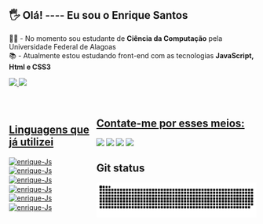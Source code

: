 <h2> 🖐️   Olá! ---- Eu sou o Enrique Santos</h2>
<section >
  <p>  👨‍🎓 -  No momento sou estudante de <strong>Ciência da Computação</strong> pela Universidade Federal de Alagoas<br>📚 - Atualmente estou estudando front-end com as tecnologias <strong>JavaScript, Html e CSS3</strong></p>
 </section>
<div style="display: flex; align-items: center">
  <a href="https://github.com/EnriqueSantos-dev">
  <img height="180em" src="https://github-readme-stats.vercel.app/api?username=EnriqueSantos-dev&show_icons=true&theme=dracula&include_all_commits=true&count_private=true"/>
  <img width: "400px" height="180em" src="https://github-readme-stats.vercel.app/api/top-langs/?username=EnriqueSantos-dev&layout=compact&langs_count=7&theme=dracula"/>
</div>

<div style="display: flex; justify-content: start; align-items: center;margin: 5px auto; gap: 5px;">
  <h2>Linguagens que já utilizei</h2>
  <img src="https://cdn.jsdelivr.net/gh/devicons/devicon/icons/javascript/javascript-original.svg" align="center" alt="enrique-Js" height="40" width="40" />
  <img src="https://cdn.jsdelivr.net/gh/devicons/devicon/icons/html5/html5-original.svg"  align="center" alt="enrique-Js" height="40" width="40"/>
  <img src="https://cdn.jsdelivr.net/gh/devicons/devicon/icons/css3/css3-original.svg"  align="center" alt="enrique-Js" height="40" width="40" />
  <img src="https://cdn.jsdelivr.net/gh/devicons/devicon/icons/cplusplus/cplusplus-original.svg"  align="center" alt="enrique-Js" height="40" width="40" />
  <img src="https://cdn.jsdelivr.net/gh/devicons/devicon/icons/java/java-original.svg" align="center" alt="enrique-Js" height="40" width="40" />
  <img src="https://cdn.jsdelivr.net/gh/devicons/devicon/icons/python/python-original.svg" align="center" alt="enrique-Js" height="40" width="40"
</div>

<div style="margin: 10px auto;"><br>
    <h2>Contate-me por esses meios:</h2>
    <a href="https://instagram.com/enrique_s_d_o" target="_blank"><img src="https://img.shields.io/badge/-Instagram-%23E4405F?style=for-the-badge&logo=instagram&logoColor=white" target="_blank"></a>
    <a href="https://discord.gg/wagxzStdcR" target="_blank"><img src="https://img.shields.io/badge/Discord-7289DA?style=for-the-badge&logo=discord&logoColor=white" target="_blank"></a> 
    <a href = "mailto:santosenrique869@gmail.com"><img src="https://img.shields.io/badge/-Gmail-%23333?style=for-the-badge&logo=gmail&logoColor=white" target="_blank"></a>
    <a href="https://www.linkedin.com/in/enrique-santos-de-oliveira-923167166" target="_blank"><img src="https://img.shields.io/badge/-LinkedIn-%230077B5?style=for-the-badge&logo=linkedin&logoColor=white" target="_blank"></a>
  <h2>Git status</h2>
  
  ![Snake animation](https://github.com/EnriqueSantos-dev/EnriqueSantos-dev/blob/output/github-contribution-grid-snake.svg)
</div>

